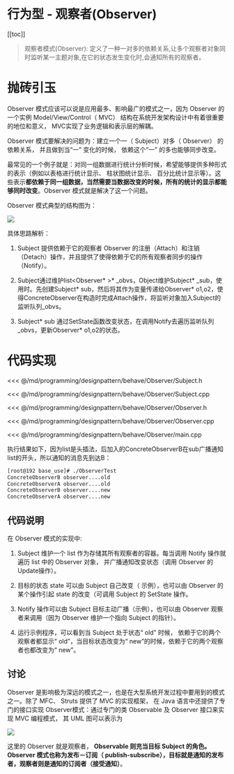 # 行为型 - 观察者(Observer)

​[[toc]]

> 观察者模式(Observer): 定义了一种一对多的依赖关系,让多个观察者对象同时监听某一主题对象,在它的状态发生变化时,会通知所有的观察者。

# 抛砖引玉

Observer 模式应该可以说是应用最多、影响最广的模式之一，因为 Observer 的一个实例 Model/View/Control（ MVC） 结构在系统开发架构设计中有着很重要的地位和意义， MVC实现了业务逻辑和表示层的解耦。 

Observer 模式要解决的问题为：建立一个一（ Subject）对多（ Observer） 的依赖关系， 并且做到当“一” 变化的时候， 依赖这个“一”
的多也能够同步改变。 

最常见的一个例子就是：对同一组数据进行统计分析时候，希望能够提供多种形式的表示（例如以表格进行统计显示、 柱状图统计显示、 百分比统计显示等）。这些表示**都依赖于同一组数据，当然需要当数据改变的时候，所有的统计的显示都能够同时改变**。Observer 模式就是解决了这一个问题。

Observer 模式典型的结构图为：

![](_images/programming/designpattern/behave/Observer.png)

具体思路解析：

1. Subject 提供依赖于它的观察者 Observer 的注册（Attach）和注销（Detach）操作，并且提供了使得依赖于它的所有观察者同步的操作（Notify）。

2. Subject通过维护list<Observer* >* _obvs，Object维护Subject* _sub，使用时。先创建Subject* sub，然后将其作为变量传递给Observer* o1,o2，使得ConcreteObserver在构造时完成Attach操作，将监听对象加入Subject的监听队列_obvs。

3. Subject* sub 通过SetState函数改变状态，在调用Notify去遍历监听队列_obvs，更新Observer* o1,o2的状态。

# 代码实现

<<< @/md/programming/designpattern/behave/Observer/Subject.h

<<< @/md/programming/designpattern/behave/Observer/Subject.cpp

<<< @/md/programming/designpattern/behave/Observer/Observer.h

<<< @/md/programming/designpattern/behave/Observer/Observer.cpp

<<< @/md/programming/designpattern/behave/Observer/main.cpp

执行结果如下，因为list是头插法，后加入的ConcreteObserverB在sub广播通知list的开头，所以通知的消息先到达B：

```bash
[root@192 base_use]# ./ObserverTest
ConcreteObserverB observer....old
ConcreteObserverA observer....old
ConcreteObserverB observer....new
ConcreteObserverA observer....new
```

## 代码说明

在 Observer 模式的实现中:

1. Subject 维护一个 list 作为存储其所有观察者的容器。每当调用 Notify 操作就遍历 list 中的 Observer 对象， 并广播通知改变状态（调用 Observer 的 Update操作）。 

2. 目标的状态 state 可以由 Subject 自己改变（ 示例），也可以由 Observer 的某个操作引起 state 的改变（可调用 Subject 的 SetState 操作。 

3. Notify 操作可以由 Subject 目标主动广播（示例），也可以由 Observer 观察者来调用（因为 Observer 维护一个指向 Subject 的指针）。

4. 运行示例程序，可以看到当 Subject 处于状态“ old” 时候， 依赖于它的两个观察者都显示“ old”，当目标状态改变为“ new”的时候，依赖于它的两个观察者也都改变为“ new”。

## 讨论

Observer 是影响极为深远的模式之一，也是在大型系统开发过程中要用到的模式之一。除了 MFC、 Struts 提供了 MVC 的实现框架， 在 Java 语言中还提供了专门的接口实现 Observer模式：通过专门的类 Observable 及 Observer 接口来实现 MVC 编程模式， 其 UML 图可以表示为

![](_images/programming/designpattern/behave/MVC的UML图.png)

这里的 Observer 就是观察者， **Observable 则充当目标 Subject 的角色。Observer 模式也称为发布－订阅（ publish-subscribe），目标就是通知的发布者，观察者则是通知的订阅者（接受通知）**。
​